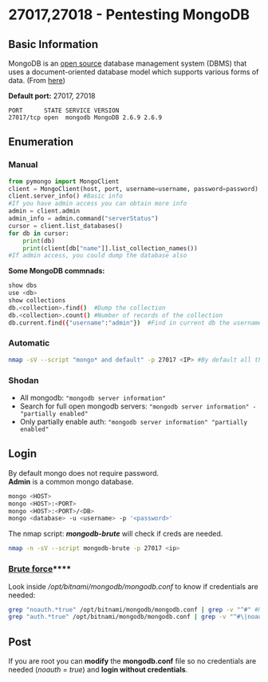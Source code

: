# 27017,27018 - Pentesting MongoDB

## Basic Information

MongoDB is an [open source](https://whatis.techtarget.com/definition/open-source) database management system \(DBMS\) that uses a document-oriented database model which supports various forms of data. \(From [here](https://searchdatamanagement.techtarget.com/definition/MongoDB)\)

**Default port:** 27017, 27018

```text
PORT      STATE SERVICE VERSION
27017/tcp open  mongodb MongoDB 2.6.9 2.6.9
```

## Enumeration

### Manual

```python
from pymongo import MongoClient
client = MongoClient(host, port, username=username, password=password)
client.server_info() #Basic info
#If you have admin access you can obtain more info
admin = client.admin
admin_info = admin.command("serverStatus")
cursor = client.list_databases()
for db in cursor:
    print(db)
    print(client[db["name"]].list_collection_names())
#If admin access, you could dump the database also
```

**Some MongoDB commnads:**

```bash
show dbs
use <db>
show collections
db.<collection>.find()  #Dump the collection
db.<collection>.count() #Number of records of the collection
db.current.find({"username":"admin"})  #Find in current db the username admin
```

### Automatic

```bash
nmap -sV --script "mongo* and default" -p 27017 <IP> #By default all the nmap mongo enumerate scripts are used
```

### Shodan

* All mongodb: `"mongodb server information"`
* Search for full open mongodb servers: `"mongodb server information" -"partially enabled"`
* Only partially enable auth: `"mongodb server information" "partially enabled"`

## Login

By default mongo does not require password.  
**Admin** is a common mongo database.

```bash
mongo <HOST>
mongo <HOST>:<PORT>
mongo <HOST>:<PORT>/<DB>
mongo <database> -u <username> -p '<password>'
```

The nmap script: _**mongodb-brute**_ will check if creds are needed.

```bash
nmap -n -sV --script mongodb-brute -p 27017 <ip>
```

### [**Brute force**](../brute-force.md#mongo)\*\*\*\*

Look inside _/opt/bitnami/mongodb/mongodb.conf_ to know if credentials are needed:

```bash
grep "noauth.*true" /opt/bitnami/mongodb/mongodb.conf | grep -v "^#" #Not needed
grep "auth.*true" /opt/bitnami/mongodb/mongodb.conf | grep -v "^#\|noauth" #Not needed
```

## Post

If you are root you can **modify** the **mongodb.conf** file so no credentials are needed \(_noauth = true_\) and **login without credentials**.



